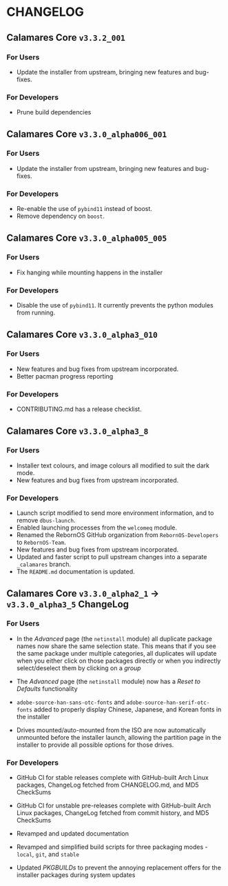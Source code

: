 # CHANGELOG

## Calamares Core `v3.3.2_001`

### For Users

- Update the installer from upstream, bringing new features and bug-fixes.

### For Developers

- Prune build dependencies

## Calamares Core `v3.3.0_alpha006_001`

### For Users

- Update the installer from upstream, bringing new features and bug-fixes.

### For Developers

- Re-enable the use of `pybind11` instead of boost.
- Remove dependency on `boost`.

## Calamares Core `v3.3.0_alpha005_005`

### For Users

- Fix hanging while mounting happens in the installer

### For Developers

- Disable the use of `pybind11`. It currently prevents the python modules from running.

## Calamares Core `v3.3.0_alpha3_010`

### For Users

- New features and bug fixes from upstream incorporated.
- Better pacman progress reporting

### For Developers

- CONTRIBUTING.md has a release checklist.

## Calamares Core `v3.3.0_alpha3_8`

### For Users

- Installer text colours, and image colours all modified to suit the dark mode.
- New features and bug fixes from upstream incorporated.

### For Developers

- Launch script modified to send more environment information, and to remove `dbus-launch`.
- Enabled launching processes from the `welcomeq` module.
- Renamed the RebornOS GitHub organization from `RebornOS-Developers` to `RebornOS-Team`.
- New features and bug fixes from upstream incorporated.
- Updated and faster script to pull upstream changes into a separate `_calamares` branch.
- The `README.md` documentation is updated.

## Calamares Core `v3.3.0_alpha2_1` -> `v3.3.0_alpha3_5` ChangeLog

### For Users

- In the *Advanced* page (the `netinstall` module) all duplicate package names now share the same selection state. This means that if you see the same package under multiple categories, all duplicates will update when you either click on those packages directly or when you indirectly select/deselect them by clicking on a *group*

- The *Advanced* page (the `netinstall` module) now has a *Reset to Defaults* functionality

- `adobe-source-han-sans-otc-fonts` and `adobe-source-han-serif-otc-fonts` added to properly display Chinese, Japanese, and Korean fonts in the installer

- Drives mounted/auto-mounted from the ISO are now automatically unmounted before the installer launch, allowing the partition page in the installer to provide all possible options for those drives.


### For Developers

- GitHub CI for stable releases complete with GitHub-built Arch Linux packages, ChangeLog fetched from CHANGELOG.md, and MD5 CheckSums

- GitHub CI for unstable pre-releases complete with GitHub-built Arch Linux packages, ChangeLog fetched from commit history, and MD5 CheckSums

- Revamped and updated documentation
  
- Revamped and simplified build scripts for three packaging modes - `local`, `git`, and `stable`
  
- Updated *PKGBUILDs* to prevent the annoying replacement offers for the installer packages during system updates
